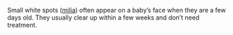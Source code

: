 Small white spots ([milia](http://patient.info/health/milia-leaflet)) often
appear on a baby’s face when they are a few days old. They usually clear up
within a few weeks and don’t need treatment.
